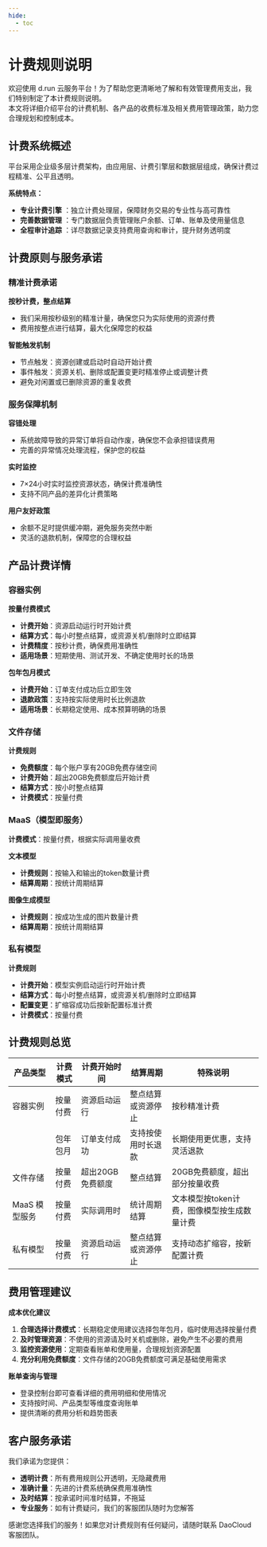 ```yaml
---
hide:
  - toc
---
```


# 计费规则说明

欢迎使用 d.run 云服务平台！为了帮助您更清晰地了解和有效管理费用支出，我们特别制定了本计费规则说明。  
本文将详细介绍平台的计费机制、各产品的收费标准及相关费用管理政策，助力您合理规划和控制成本。

## 计费系统概述

平台采用企业级多层计费架构，由应用层、计费引擎层和数据层组成，确保计费过程精准、公平且透明。

**系统特点：**

- **专业计费引擎** ：独立计费处理层，保障财务交易的专业性与高可靠性  
- **完善数据管理** ：专门数据层负责管理账户余额、订单、账单及使用量信息  
- **全程审计追踪** ：详尽数据记录支持费用查询和审计，提升财务透明度  

## 计费原则与服务承诺

### 精准计费承诺

**按秒计费，整点结算**

- 我们采用按秒级别的精准计量，确保您只为实际使用的资源付费
- 费用按整点进行结算，最大化保障您的权益

**智能触发机制**

- 节点触发：资源创建或启动时自动开始计费
- 事件触发：资源关机、删除或配置变更时精准停止或调整计费
- 避免对闲置或已删除资源的重复收费

### 服务保障机制

**容错处理**

- 系统故障导致的异常订单将自动作废，确保您不会承担错误费用
- 完善的异常情况处理流程，保护您的权益

**实时监控**

- 7×24小时实时监控资源状态，确保计费准确性
- 支持不同产品的差异化计费策略

**用户友好政策**

- 余额不足时提供缓冲期，避免服务突然中断
- 灵活的退款机制，保障您的合理权益

## 产品计费详情

### 容器实例

**按量付费模式**

- **计费开始**：资源启动运行时开始计费
- **结算方式**：每小时整点结算，或资源关机/删除时立即结算
- **计费精度**：按秒计费，确保费用准确性
- **适用场景**：短期使用、测试开发、不确定使用时长的场景

**包年包月模式**

- **计费开始**：订单支付成功后立即生效
- **退款政策**：支持按实际使用时长比例退款
- **适用场景**：长期稳定使用、成本预算明确的场景

### 文件存储

**计费规则**

- **免费额度**：每个账户享有20GB免费存储空间
- **计费开始**：超出20GB免费额度后开始计费
- **结算方式**：按小时整点结算
- **计费模式**：按量付费

### MaaS（模型即服务）

**计费模式**：按量付费，根据实际调用量收费

**文本模型**

- **计费规则**：按输入和输出的token数量计费
- **结算周期**：按统计周期结算

**图像生成模型**

- **计费规则**：按成功生成的图片数量计费
- **结算周期**：按统计周期结算

### 私有模型

**计费规则**

- **计费开始**：模型实例启动运行时开始计费
- **结算方式**：每小时整点结算，或资源关机/删除时立即结算
- **配置变更**：扩缩容成功后按新配置标准计费
- **计费模式**：按量付费

## 计费规则总览

| 产品类型 | 计费模式 | 计费开始时间 | 结算周期 | 特殊说明 |
| ------ | --------| ---------- | ------- | ------- |
| 容器实例 | 按量付费 | 资源启动运行 | 整点结算或资源停止 | 按秒精准计费 |
| | 包年包月 | 订单支付成功 | 支持按使用时长退款 | 长期使用更优惠，支持灵活退款 |
| 文件存储 | 按量付费 | 超出20GB免费额度 | 整点结算 | 20GB免费额度，超出部分按量收费 |
| MaaS 模型服务 | 按量付费 | 实际调用时 | 统计周期结算 | 文本模型按token计费，图像模型按生成数量计费 |
| 私有模型 | 按量付费 | 资源启动运行 | 整点结算或资源停止 | 支持动态扩缩容，按新配置计费 |

## 费用管理建议

**成本优化建议**

1. **合理选择计费模式**：长期稳定使用建议选择包年包月，临时使用选择按量付费
2. **及时管理资源**：不使用的资源请及时关机或删除，避免产生不必要的费用
3. **监控资源使用**：定期查看账单和使用量，合理规划资源配置
4. **充分利用免费额度**：文件存储的20GB免费额度可满足基础使用需求

**账单查询与管理**

- 登录控制台即可查看详细的费用明细和使用情况
- 支持按时间、产品类型等维度查询账单
- 提供清晰的费用分析和趋势图表

## 客户服务承诺

我们承诺为您提供：

- **透明计费**：所有费用规则公开透明，无隐藏费用
- **准确计量**：先进的计费系统确保费用准确性
- **及时结算**：按承诺时间准时结算，不拖延
- **专业服务**：如有计费疑问，我们的客服团队随时为您解答

感谢您选择我们的服务！如果您对计费规则有任何疑问，请随时联系 DaoCloud 客服团队。
